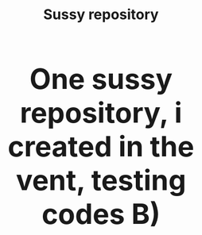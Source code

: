 <body>
<h1 align="center" height="180cm" color="red">Sussy repository</ħ1>
</body>

<body>
<div>
  <p>
  <h1>One sussy repository, i created in the vent, testing codes B)</h1>
  </p>
  </div>
  </body>
